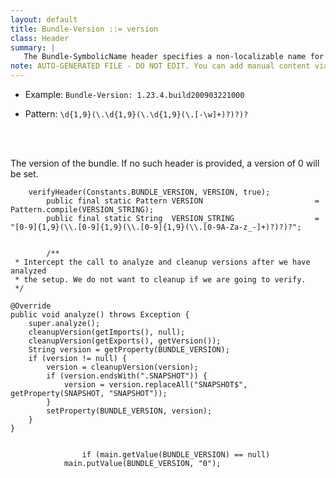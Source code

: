 ```yaml
---
layout: default
title: Bundle-Version ::= version
class: Header
summary: |
   The Bundle-SymbolicName header specifies a non-localizable name for this bundle. The bundle symbolic name together with a version must identify a unique bundle though it can be installed multiple times in a framework. The bundle symbolic name should be based on the reverse domain name convention.
note: AUTO-GENERATED FILE - DO NOT EDIT. You can add manual content via same filename in ext folder. 
---
```


- Example: `Bundle-Version: 1.23.4.build200903221000`

- Pattern: `\d{1,9}(\.\d{1,9}(\.\d{1,9}(\.[-\w]+)?)?)?`

<!-- Manual content from: ext/bundle_version.md --><br /><br />

The version of the bundle. If no such header is provided, a version of 0 will be set.	
	
	
	
		verifyHeader(Constants.BUNDLE_VERSION, VERSION, true);
			public final static Pattern	VERSION							= Pattern.compile(VERSION_STRING);
			public final static String	VERSION_STRING					= "[0-9]{1,9}(\\.[0-9]{1,9}(\\.[0-9]{1,9}(\\.[0-9A-Za-z_-]+)?)?)?";
		
		
			/**
	 * Intercept the call to analyze and cleanup versions after we have analyzed
	 * the setup. We do not want to cleanup if we are going to verify.
	 */

	@Override
	public void analyze() throws Exception {
		super.analyze();
		cleanupVersion(getImports(), null);
		cleanupVersion(getExports(), getVersion());
		String version = getProperty(BUNDLE_VERSION);
		if (version != null) {
			version = cleanupVersion(version);
			if (version.endsWith(".SNAPSHOT")) {
				version = version.replaceAll("SNAPSHOT$", getProperty(SNAPSHOT, "SNAPSHOT"));
			}
			setProperty(BUNDLE_VERSION, version);
		}
	}
		
		
					if (main.getValue(BUNDLE_VERSION) == null)
				main.putValue(BUNDLE_VERSION, "0");
		
